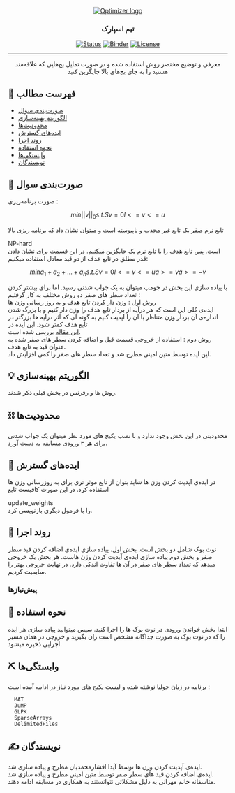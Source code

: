 <p align="center">
  <a href="" rel="noopener">
 <img src="http://optimizer.math.sharif.edu/wp-content/uploads/2021/02/optimizer.png" alt="Optimizer logo"></a>
</p>
<h3 align="center">تیم اسپارک</h3>

<div align="center">

  [![Status](https://img.shields.io/badge/status-active-success.svg)]() 
  [![Binder](https://mybinder.org/badge_logo.svg)](https://mybinder.org/v2/gh/mtefagh/demos/HEAD)
  [![License](https://img.shields.io/badge/license-GPL-blue.svg)](https://github.com/mtefagh/demos/blob/master/LICENSE)

</div>

---

<p align="center"> معرفی و توضیح مختصر روش استفاده شده و در صورت تمایل بج‌هایی که علاقه‌مند هستید را به جای بج‌های بالا جایگزین کنید
    <br> 
</p>

## 📝 فهرست مطالب
- [صورت‌بندی سوال](#problem_statement)
- [الگوریتم بهینه‌سازی](#idea)
- [محدودیت‌ها](#limitations)
- [ایده‌های گسترش](#future_scope)
- [روند اجرا](#getting_started)
- [نحوه استفاده](#usage)
- [وابستگی‌ها](#tech_stack)
- [نویسندگان](#authors)

## 🧐 صورت‌بندی سوال <a name = "problem_statement"></a>
صورت برنامه‌ریزی :
  
  ```math
  min  ||v||_0
  s.t.  Sv=0
        l <= v <= u
  ```
تابع نرم صفر یک تابع غیر محدب و ناپیوسته است و میتوان نشان داد که برنامه ریزی بالا 
<div>NP-hard</div>
است. پس تابع هدف را با تابع نرم یک جایگزین میکنیم. در این قسمت برای نشان دادن قدر مطلق در تابع عدف از دو قید معادل استفاده میکنیم:

 ```math
  min  a_1 + a_2 + ... + a_n
  s.t.  Sv=0
        l <= v <= u
        a >= v
        a >= -v
  ```
  
 با پیاده سازی این بخش در جومپ میتوان به یک جواب شدنی رسید. اما برای بیشتر کردن تعداد سطر های صفر دو روش مختلف به کار گرفتیم :
 </br>
 روش اول : وزن دار کردن تابع هدف و به روز رسانی وزن ها
 </br>
 ایده‌ی کلی این است که هر درآیه از بردار تابع هدف را وزن دار کنیم و با بزرگ شدن اندازه‌ی آن بردار وزن متناظر با آن را آپدیت کنیم به گونه ای که اثر درآیه ها بزرگتر در تابع هدف کمتر شود. این ایده  در  
 <a href="https://ttu-ir.tdl.org/bitstream/handle/2346/ETD-TTU-2010-12-1056/JAIN-THESIS.pdf?sequence=2">این مقاله</a>
بررسی شده است.
</br>
روش دوم :
استفاده از خروجی قسمت قبل و اضافه کردن سطر های صفر شده به عنوان قید به تابع هدف.
</br>
این ایده توسط متین امینی مطرح شد و تعداد سطر های صفر را کمی افزایش داد.
  
## 💡 الگوریتم بهینه‌سازی <a name = "idea"></a>

روش ها و رفرنس در بخش قبلی ذکر شدند.


## ⛓️ محدودیت‌ها <a name = "limitations"></a>
محدودیتی در این بخش وجود ندارد و با نصب
پکیج های مورد نظر 
میتوان یک جواب شدنی برای هر ۳ ورودی مسابقه به دست آورد.

## 🚀 ایده‌های گسترش <a name = "future_scope"></a>
در ایده‌ی آپدیت کردن وزن ها شاید بتوان از تابع موثر تری برای به روزرسانی وزن ها استفاده کرد.
در این صورت کافیست تابع
<div>update_weights</div>
را با فرمول دیگری بازنویسی کرد.

## 🏁 روند اجرا <a name = "getting_started"></a>

نوت بوک شامل دو بخش است. بخش اول، پیاده سازی ایده‌ی اضافه کردن قید سطر صفر و بخش دوم پیاده سازی  ایده‌ی آپدیت کردن وزن هاست.
هر بخش یک خروجی میدهد که تعداد سطر های صفر در آن ها تفاوت اندکی دارد. در نهایت خروجی بهتر را سابمیت کردیم.

### پیش‌نیازها
  

## 🎈 نحوه استفاده <a name="usage"></a>
ابتدا بخش خواندن ورودی در نوت بوک ها را اجرا کنید. سپس میتوانید پیاده سازی هر ایده را که در نوت بوک به صورت جداگانه مشخص است ران بگیرید و خروجی در همان مسیر اجرایی ذخیره میشود.


## ⛏️ وابستگی‌ها <a name = "tech_stack"></a>
  برنامه در زبان جولیا نوشته شده و لیست پکیج های مورد نیاز در ادامه آمده است :
```
  MAT
  JuMP
  GLPK
  SparseArrays
  DelimitedFiles
```

## ✍️ نویسندگان <a name = "authors"></a>
ایده‌ی آپدیت کردن وزن ها توسط آیدا افشارمحمدیان مطرح و پیاده سازی شد.
</br>
ایده‌ی اضافه کردن قید های سطر صفر توسط متین امینی مطرح و پیاده سازی شد.
</br>
متاسفانه خانم مهرانی به دلیل مشکلاتی نتوانستند به همکاری در مسابقه ادامه دهند.
